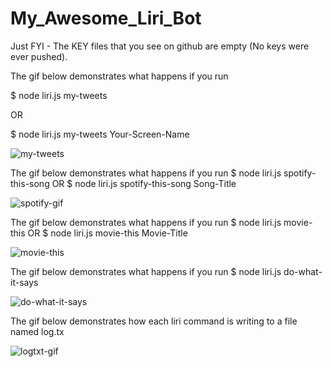 # My_Awesome_Liri_Bot

Just FYI - The KEY files that you see on github are empty (No keys were ever pushed). 


The gif below demonstrates what happens if you run 

$ node liri.js my-tweets 

OR 

$ node liri.js my-tweets Your-Screen-Name

![my-tweets](https://user-images.githubusercontent.com/28733244/30828498-d99f7ea8-a20b-11e7-9b7c-b72b01683cba.gif)

The gif below demonstrates what happens if you run 
$ node liri.js spotify-this-song
OR 
$ node liri.js spotify-this-song Song-Title

![spotify-gif](https://user-images.githubusercontent.com/28733244/30825737-07f31d5a-a202-11e7-956d-1a6767297278.gif)

The gif below demonstrates what happens if you run 
$ node liri.js movie-this
OR 
$ node liri.js movie-this Movie-Title

![movie-this](https://user-images.githubusercontent.com/28733244/30825834-75cb0e6e-a202-11e7-8511-d0c47461162f.gif)

The gif below demonstrates what happens if you run 
$ node liri.js do-what-it-says

![do-what-it-says](https://user-images.githubusercontent.com/28733244/30825899-ae544340-a202-11e7-8644-0f3a9caffd8c.gif)

The gif below demonstrates how each liri command is writing to a file named log.tx 

![logtxt-gif](https://user-images.githubusercontent.com/28733244/30826064-194f7d04-a203-11e7-9e8e-e46157bc8b7f.gif)


